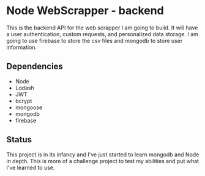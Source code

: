 # Node WebScrapper - backend

This is the backend API for the web scrapper I am going to build. It will have a user authentication, custom requests, and personalized data storage. I am going to use firebase to store the csv files and mongodb to store user information.

## Dependencies

<ul>
<li>Node</li>
<li>Lodash</li>
<li>JWT</li>
<li>bcrypt</li>
<li>mongoose</li>
<li>mongodb</li>
<li>firebase</li>
</ul>

## Status

This project is in its infancy and I've just started to learn mongodb and Node in depth. This is more of a challenge project to test my abilities and put what I've learned to use.
